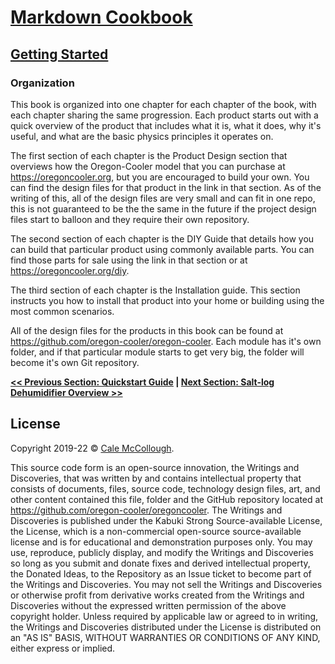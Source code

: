 # [Markdown Cookbook](../readme.md)

## [Getting Started](./readme.md)

### Organization

This book is organized into one chapter for each chapter of the book, with each chapter sharing the same progression. Each product starts out with a quick overview of the product that includes what it is, what it does, why it's useful, and what are the basic physics principles it operates on.

The first section of each chapter is the Product Design section that overviews how the Oregon-Cooler model that you can purchase at <https://oregoncooler.org>, but you are encouraged to build your own. You can find the design files for that product in the link in that section. As of the writing of this, all of the design files are very small and can fit in one repo, this is not guaranteed to be the the same in the future if the project design files start to balloon and they require their own repository.

The second section of each chapter is the DIY Guide that details how you can build that particular product using commonly available parts. You can find those parts for sale using the link in that section or at <https://oregoncooler.org/diy>.

The third section of each chapter is the Installation guide. This section instructs you how to install that product into your home or building using the most common scenarios.

All of the design files for the products in this book can be found at <https://github.com/oregon-cooler/oregon-cooler>. Each module has it's own folder, and if that particular module starts to get very big, the folder will become it's own Git repository.

**[<< Previous Section: Quickstart Guide](./quickstart_guide.md) | [Next Section: Salt-log Dehumidifier Overview >>](../salt-log)**

## License

Copyright 2019-22 © [Cale McCollough](https://cookingwithcale.org).

This source code form is an open-source innovation, the Writings and Discoveries, that was written by and contains intellectual property that consists of documents, files, source code, technology design files, art, and other content contained this file, folder and the GitHub repository located at <https://github.com/oregon-cooler/oregoncooler>. The Writings and Discoveries is published under the Kabuki Strong Source-available License, the License, which is a non-commercial open-source source-available license and is for educational and demonstration purposes only. You may use, reproduce, publicly display, and modify the Writings and Discoveries so long as you submit and donate fixes and derived intellectual property, the Donated Ideas, to the Repository as an Issue ticket to become part of the Writings and Discoveries. You may not sell the Writings and Discoveries or otherwise profit from derivative works created from the Writings and Discoveries without the expressed written permission of the above copyright holder. Unless required by applicable law or agreed to in writing, the Writings and Discoveries distributed under the License is distributed on an "AS IS" BASIS, WITHOUT WARRANTIES OR CONDITIONS OF ANY KIND, either express or implied.
